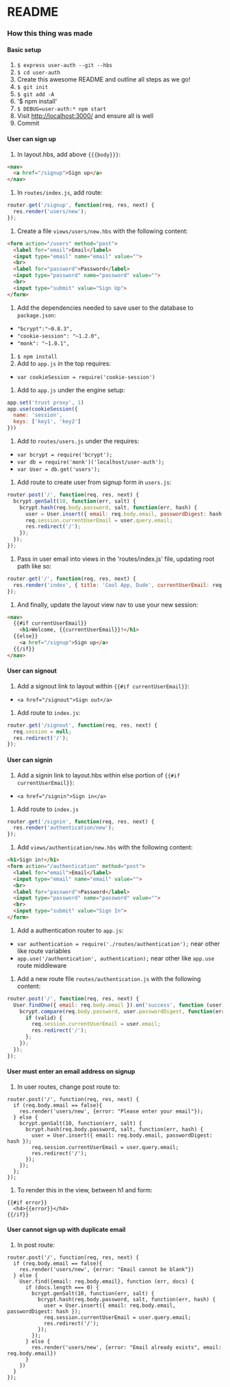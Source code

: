 # README

### How this thing was made

#### Basic setup
1. `$ express user-auth --git --hbs`
1. `$ cd user-auth`
1. Create this awesome README and outline all steps as we go!
1. `$ git init`
1. `$ git add -A`
1. '$ npm install'
1. `$ DEBUG=user-auth:* npm start`
1. Visit [http://localhost:3000/](http://localhost:3000/) and ensure all is well
1. Commit

#### User can sign up
1. In layout.hbs, add above `{{{body}}}`:

  ```html
  <nav>
    <a href="/signup">Sign up</a>
  </nav>
  ```

1. In `routes/index.js`, add route:

  ```js
  router.get('/signup', function(req, res, next) {
    res.render('users/new');
  });
  ```

1. Create a file `views/users/new.hbs` with the following content:

  ```html
  <form action="/users" method="post">
    <label for="email">Email</label>
    <input type="email" name="email" value="">
    <br>
    <label for="password">Password</label>
    <input type="password" name="password" value="">
    <br>
    <input type="submit" value="Sign Up">
  </form>
  ```

1. Add the dependencies needed to save user to the database to `package.json`:
  * `"bcrypt":"~0.8.3",`
  * `"cookie-session": "~1.2.0",`
  * `"monk": "~1.0.1",`
1. `$ npm install`
1. Add to `app.js` in the top requires:
  * `var cookieSession = require('cookie-session')`
1. Add to `app.js` under the engine setup:

  ```js
  app.set('trust proxy', 1)
  app.use(cookieSession({
    name: 'session',
    keys: ['key1', 'key2']
  }))
  ```

1. Add to `routes/users.js` under the requires:
  * `var bcrypt = require('bcrypt');`
  * `var db = require('monk')('localhost/user-auth');`
  * `var User = db.get('users');`
1. Add route to create user from signup form in `users.js`:

  ```js
  router.post('/', function(req, res, next) {
    bcrypt.genSalt(10, function(err, salt) {
      bcrypt.hash(req.body.password, salt, function(err, hash) {
        user = User.insert({ email: req.body.email, passwordDigest: hash });
        req.session.currentUserEmail = user.query.email;
        res.redirect('/');
      });
    });
  });
  ```

1.  Pass in user email into views in the 'routes/index.js' file, updating root path like so:

  ```js
  router.get('/', function(req, res, next) {
    res.render('index', { title: 'Cool App, Dude', currentUserEmail: req.session.currentUserEmail});
  });
  ```

1. And finally, update the layout view nav to use your new session:

  ```html
  <nav>
    {{#if currentUserEmail}}
      <h1>Welcome, {{currentUserEmail}}!</h1>
    {{else}}
      <a href="/signup">Sign up</a>
    {{/if}}
  </nav>
  ```

#### User can signout
1. Add a signout link to layout within `{{#if currentUserEmail}}`:
  * `<a href="/signout">Sign out</a>`
1. Add route to `index.js`:

  ```js
  router.get('/signout', function(req, res, next) {
    req.session = null;
    res.redirect('/');
  });
  ```

#### User can signin
1. Add a signin link to layout.hbs within else portion of `{{#if currentUserEmail}}`:
  * `<a href="/signin">Sign in</a>`
1. Add route to `index.js`

  ```js
  router.get('/signin', function(req, res, next) {
    res.render('authentication/new');
  });
  ```

1. Add `views/authentication/new.hbs` with the following content:

  ```html
  <h1>Sign in!</h1>
  <form action="/authentication" method="post">
    <label for="email">Email</label>
    <input type="email" name="email" value="">
    <br>
    <label for="password">Password</label>
    <input type="password" name="password" value="">
    <br>
    <input type="submit" value="Sign In">
  </form>
  ```

1. Add a authentication router to `app.js`:
  * `var authentication = require('./routes/authentication');` near other like route variables
  * `app.use('/authentication', authentication);` near other like `app.use` route middleware
1. Add a new route file `routes/authentication.js` with the following content:

  ```js
  router.post('/', function(req, res, next) {
    User.findOne({ email: req.body.email }).on('success', function (user) {
      bcrypt.compare(req.body.password, user.passwordDigest, function(err, valid) {
        if (valid) {
          req.session.currentUserEmail = user.email;
          res.redirect('/');
        };
      });
    });
  });
  ```

#### User must enter an email address on signup
1. In user routes, change post route to:

  ```
  router.post('/', function(req, res, next) {
    if (req.body.email == false){
      res.render('users/new', {error: "Please enter your email"});
    } else {
      bcrypt.genSalt(10, function(err, salt) {
        bcrypt.hash(req.body.password, salt, function(err, hash) {
          user = User.insert({ email: req.body.email, passwordDigest: hash });
          req.session.currentUserEmail = user.query.email;
          res.redirect('/');
        });
      });
    };
  });
  ```

1. To render this in the view, between h1 and form:

  ```
  {{#if error}}
    <h4>{{error}}</h4>
  {{/if}}
  ```

#### User cannot sign up with duplicate email
1. In post route:

  ```
  router.post('/', function(req, res, next) {
    if (req.body.email == false){
      res.render('users/new', {error: "Email cannot be blank"})
    } else {
      User.find({email: req.body.email}, function (err, docs) {
        if (docs.length === 0) {
          bcrypt.genSalt(10, function(err, salt) {
            bcrypt.hash(req.body.password, salt, function(err, hash) {
              user = User.insert({ email: req.body.email, passwordDigest: hash });
              req.session.currentUserEmail = user.query.email;
              res.redirect('/');
            });
          });
        } else {
          res.render('users/new', {error: "Email already exists", email: req.body.email})
        }
      })
    }
  });
  ```
